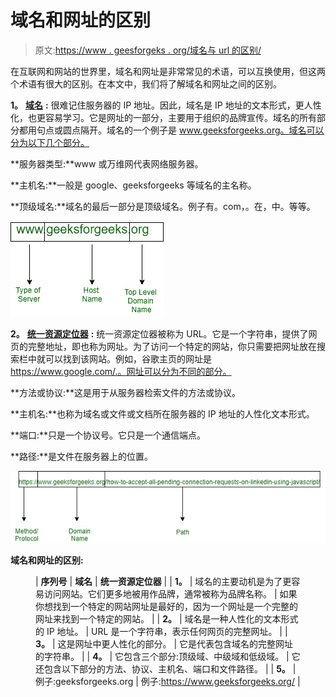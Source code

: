 # 域名和网址的区别

> 原文:[https://www . geesforgeks . org/域名与 url 的区别/](https://www.geeksforgeeks.org/difference-between-domain-name-and-url/)

在互联网和网站的世界里，域名和网址是非常常见的术语，可以互换使用，但这两个术语有很大的区别。在本文中，我们将了解域名和网址之间的区别。

**1。** [**域名**](https://www.geeksforgeeks.org/introduction-to-domain-name/) **:**
很难记住服务器的 IP 地址。因此，域名是 IP 地址的文本形式，更人性化，也更容易学习。它是网址的一部分，主要用于组织的品牌宣传。域名的所有部分都用句点或圆点隔开。域名的一个例子是 www.geeksforgeeks.org。域名可以分为以下几个部分。

**服务器类型:**www 或万维网代表网络服务器。

**主机名:**一般是 google、geeksforgeeks 等域名的主名称。

**顶级域名:**域名的最后一部分是顶级域名。例子有。com，。在，中。等等。

![](img/b56e0a25d6628c83374f67321f0ad7ec.png)

**2。** [**统一资源定位器**](https://www.geeksforgeeks.org/url-full-form/) **:**
统一资源定位器被称为 URL。它是一个字符串，提供了网页的完整地址，即也称为网址。为了访问一个特定的网站，你只需要把网址放在搜索栏中就可以找到该网站。例如，谷歌主页的网址是 https://www.google.com/.。网址可以分为不同的部分。

**方法或协议:**这是用于从服务器检索文件的方法或协议。

**主机名:**也称为域名或文件或文档所在服务器的 IP 地址的人性化文本形式。

**端口:**只是一个协议号。它只是一个通信端点。

**路径:**是文件在服务器上的位置。

![](img/b1270c3884b1fd5f576ae97e3c42562f.png)

**域名和网址的区别:**

<figure class="table">

| **序列号** | **域名** | **统一资源定位器** |
| **1。** | 域名的主要动机是为了更容易访问网站。它们更多地被用作品牌，通常被称为品牌名称。 | 如果你想找到一个特定的网站网址是最好的，因为一个网址是一个完整的网址来找到一个特定的网站。 |
| **2。** | 域名是一种人性化的文本形式的 IP 地址。 | URL 是一个字符串，表示任何网页的完整网址。 |
| **3。** | 这是网址中更人性化的部分。 | 它是代表包含域名的完整网址的字符串。 |
| **4。** | 它包含三个部分:顶级域、中级域和低级域。 | 它还包含以下部分的方法、协议、主机名、端口和文件路径。 |
| **5。** | 例子:geeksforgeeks.org | 例子:https://www.geeksforgeeks.org/ |

</figure>